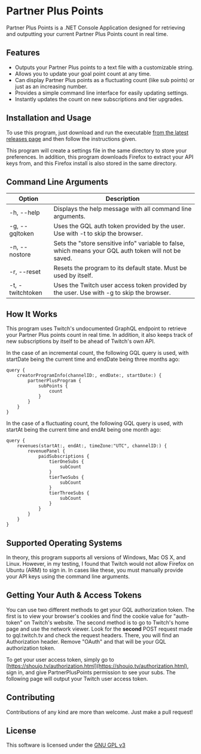 ﻿# Partner Plus Points
Partner Plus Points is a .NET Console Application designed for retrieving and outputting your current Partner Plus Points count in real time.

## Features
* Outputs your Partner Plus points to a text file with a customizable string.
* Allows you to update your goal point count at any time.
* Can display Partner Plus points as a fluctuating count (like sub points) or just as an increasing number.
* Provides a simple command line interface for easily updating settings.
* Instantly updates the count on new subscriptions and tier upgrades.


## Installation and Usage
To use this program, just download and run the executable [from the latest releases page](https://github.com/ToransuShoujo/PartnerPlusPoints/releases/latest) and then follow the instructions given. 

This program will create a settings file in the same directory to store your preferences. In addition, this program downloads Firefox to extract your API keys from, and this Firefox install is also stored in the same directory.

## Command Line Arguments
|     Option     |                                            Description                                              |
|----------------|-----------------------------------------------------------------------------------------------------|
|-h, --help      |Displays the help message with all command line arguments.                                           |
|-g, --gqltoken  |Uses the GQL auth token provided by the user. Use with -t to skip the browser.                       |
|-n, --nostore   |Sets the "store sensitive info" variable to false, which means your GQL auth token will not be saved.|
|-r, --reset     |Resets the program to its default state. Must be used by itself.                                     |
|-t, -twitchtoken|Uses the Twitch user access token provided by the user. Use with -g to skip the browser.             |

## How It Works
This program uses Twitch's undocumented GraphQL endpoint to retrieve your Partner Plus points count in real time. In addition, it also keeps track of new subscriptions by itself to be ahead of Twitch's own API. 

In the case of an incremental count, the following GQL query is used, with startDate being the current time and endDate being three months ago:
```
query {
    creatorProgramInfo(channelID:, endDate:, startDate:) {
        partnerPlusProgram {
            subPoints {
                count
            }
        }
    }
}
```

In the case of a fluctuating count, the following GQL query is used, with startAt being the current time and endAt being one month ago:
```
query {
    revenues(startAt:, endAt:, timeZone:"UTC", channelID:) {
        revenuePanel {
            paidSubscriptions {
                tierOneSubs {
                    subCount
                }
                tierTwoSubs {
                    subCount
                }
                tierThreeSubs {
                    subCount
                }
            }
        }
    }
}
```

## Supported Operating Systems
In theory, this program supports all versions of Windows, Mac OS X, and Linux. However, in my testing, I found that Twitch would not allow Firefox on Ubuntu (ARM) to sign in. In cases like these, you must manually provide your API keys using the command line arguments.

## Getting Your Auth & Access Tokens
You can use two different methods to get your GQL authorization token. The first is to view your browser's cookies and find the cookie value for "auth-token" on Twitch's website.
The second method is to go to Twitch's home page and use the network viewer. Look for the **second** POST request made to gql.twitch.tv and check the request headers. There, you will find an Authorization header. Remove "OAuth" and that will be your GQL authorization token.

To get your user access token, simply go to [https://shoujo.tv/authorization.html](https://shoujo.tv/authorization.html), sign in, and give PartnerPlusPoints permission to see your subs. The following page will output your Twitch user access token. 

## Contributing
Contributions of any kind are more than welcome. Just make a pull request!

## License
This software is licensed under the [GNU GPL v3](https://choosealicense.com/licenses/gpl-3.0/)
